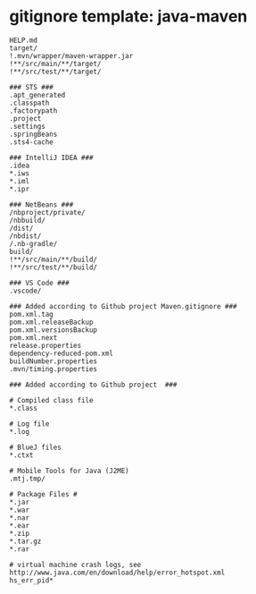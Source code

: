 # gitignore template: java-maven

    HELP.md
    target/
    !.mvn/wrapper/maven-wrapper.jar
    !**/src/main/**/target/
    !**/src/test/**/target/

    ### STS ###
    .apt_generated
    .classpath
    .factorypath
    .project
    .settings
    .springBeans
    .sts4-cache

    ### IntelliJ IDEA ###
    .idea
    *.iws
    *.iml
    *.ipr

    ### NetBeans ###
    /nbproject/private/
    /nbbuild/
    /dist/
    /nbdist/
    /.nb-gradle/
    build/
    !**/src/main/**/build/
    !**/src/test/**/build/

    ### VS Code ###
    .vscode/

    ### Added according to Github project Maven.gitignore ###
    pom.xml.tag
    pom.xml.releaseBackup
    pom.xml.versionsBackup
    pom.xml.next
    release.properties
    dependency-reduced-pom.xml
    buildNumber.properties
    .mvn/timing.properties

    ### Added according to Github project  ###

    # Compiled class file
    *.class

    # Log file
    *.log

    # BlueJ files
    *.ctxt

    # Mobile Tools for Java (J2ME)
    .mtj.tmp/

    # Package Files #
    *.jar
    *.war
    *.nar
    *.ear
    *.zip
    *.tar.gz
    *.rar

    # virtual machine crash logs, see http://www.java.com/en/download/help/error_hotspot.xml
    hs_err_pid*
